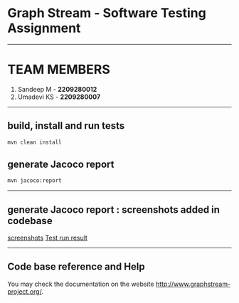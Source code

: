 # Graph Stream - Software Testing Assignment
---

# TEAM MEMBERS
1. Sandeep M  - **2209280012**
2. Umadevi KS - **2209280007**

---

## build, install and run tests

```xml
mvn clean install
```

## generate Jacoco report

```xml
mvn jacoco:report
```

---

## generate Jacoco report : screenshots added in codebase
[screenshots](https://github.com/MTech2022/software-testing-assignment/tree/dev/screenshots)
[Test run result](https://github.com/MTech2022/software-testing-assignment/blob/dev/test_run_result.txt)

---

## Code base reference and Help

You may check the documentation on the website <http://www.graphstream-project.org/>.
